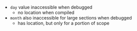 * `day` value inaccessible when debugged
  * no location when compiled
* `month` also inaccessible for large sections when debugged
  * has location, but only for a portion of scope
